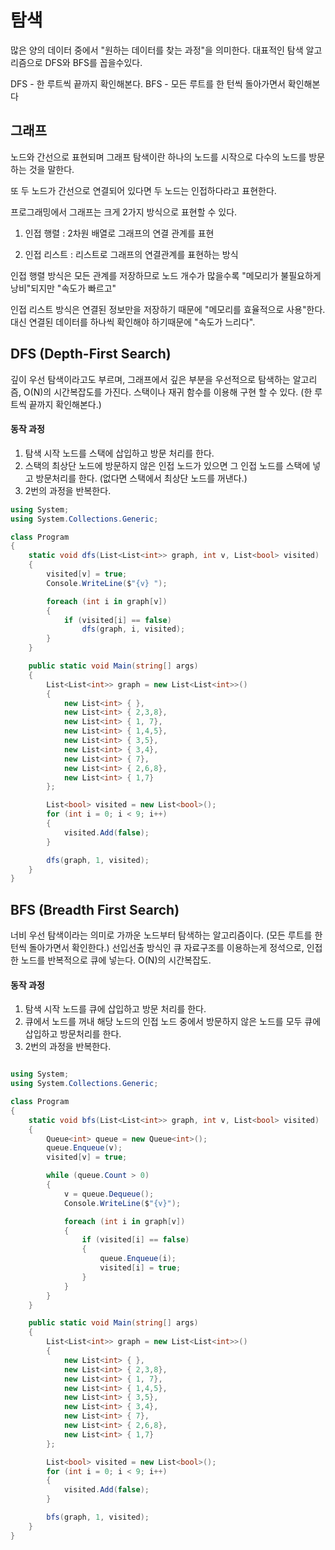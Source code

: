 <h1>탐색 </h1>

많은 양의 데이터 중에서 "원하는 데이터를 찾는 과정"을 의미한다.
대표적인 탐색 알고리즘으로 DFS와 BFS를 꼽을수있다.

DFS - 한 루트씩 끝까지 확인해본다.
BFS - 모든 루트를 한 턴씩 돌아가면서 확인해본다

<h2>그래프</h2>

노드와 간선으로 표현되며 그래프 탐색이란 하나의 노드를 시작으로 다수의 노드를 방문하는 것을 말한다. 

또 두 노드가 간선으로 연결되어 있다면 두 노드는 인접하다라고 표현한다.

프로그래밍에서 그래프는 크게 2가지 방식으로 표현할 수 있다.

1. 인접 행렬 : 2차원 배열로 그래프의 연결 관계를 표현   

3. 인접 리스트 : 리스트로 그래프의 연결관계를 표현하는 방식

인접 행렬 방식은 모든 관계를 저장하므로 노드 개수가 많을수록 "메모리가 불필요하게 낭비"되지만 "속도가 빠르고"

인접 리스트 방식은 연결된 정보만을 저장하기 때문에 "메모리를 효율적으로 사용"한다. 대신 연결된 데이터를 하나씩 확인해야 하기때문에 "속도가 느리다".


<h2> DFS (Depth-First Search)</h2>

깊이 우선 탐색이라고도 부르며, 그래프에서 깊은 부분을 우선적으로 탐색하는 알고리즘, O(N)의 시간복잡도를 가진다.
스택이나 재귀 함수를 이용해 구현 할 수 있다. (한 루트씩 끝까지 확인해본다.)


<h4>동작 과정</h4>

1. 탐색 시작 노드를 스택에 삽입하고 방문 처리를 한다.
2. 스택의 최상단 노드에 방문하지 않은 인접 노드가 있으면 그 인접 노드를 스택에 넣고 방문처리를 한다. (없다면 스택에서 최상단 노드를 꺼낸다.)
3. 2번의 과정을 반복한다.

```cs
using System;
using System.Collections.Generic;

class Program
{
    static void dfs(List<List<int>> graph, int v, List<bool> visited)
    {
        visited[v] = true;
        Console.WriteLine($"{v} ");

        foreach (int i in graph[v])
        {
            if (visited[i] == false)
                dfs(graph, i, visited);
        }
    }

    public static void Main(string[] args)
    {
        List<List<int>> graph = new List<List<int>>()
        {
            new List<int> { },
            new List<int> { 2,3,8},
            new List<int> { 1, 7},
            new List<int> { 1,4,5},
            new List<int> { 3,5},
            new List<int> { 3,4},
            new List<int> { 7},
            new List<int> { 2,6,8},
            new List<int> { 1,7}
        };

        List<bool> visited = new List<bool>();
        for (int i = 0; i < 9; i++)
        {
            visited.Add(false);
        }

        dfs(graph, 1, visited);
    }
}

```


<h2> BFS (Breadth First Search)</h2>

너비 우선 탐색이라는 의미로 가까운 노드부터 탐색하는 알고리즘이다. (모든 루트를 한턴씩 돌아가면서 확인한다.)
선입선출 방식인 큐 자료구조를 이용하는게 정석으로, 인접한 노드를 반복적으로 큐에 넣는다. O(N)의 시간복잡도.



<h4>동작 과정</h4>

1. 탐색 시작 노드를 큐에 삽입하고 방문 처리를 한다.
2. 큐에서 노드를 꺼내 해당 노드의 인접 노드 중에서 방문하지 않은 노드를 모두 큐에 삽입하고 방문처리를 한다.
3. 2번의 과정을 반복한다.


```cs

using System;
using System.Collections.Generic;

class Program
{
    static void bfs(List<List<int>> graph, int v, List<bool> visited)
    {
        Queue<int> queue = new Queue<int>();
        queue.Enqueue(v);
        visited[v] = true;

        while (queue.Count > 0)
        {
            v = queue.Dequeue();
            Console.WriteLine($"{v}");

            foreach (int i in graph[v])
            {
                if (visited[i] == false)
                {
                    queue.Enqueue(i);
                    visited[i] = true;
                }
            }
        }
    }

    public static void Main(string[] args)
    {
        List<List<int>> graph = new List<List<int>>()
        {
            new List<int> { },
            new List<int> { 2,3,8},
            new List<int> { 1, 7},
            new List<int> { 1,4,5},
            new List<int> { 3,5},
            new List<int> { 3,4},
            new List<int> { 7},
            new List<int> { 2,6,8},
            new List<int> { 1,7}
        };

        List<bool> visited = new List<bool>();
        for (int i = 0; i < 9; i++)
        {
            visited.Add(false);
        }

        bfs(graph, 1, visited);
    }
}
```
